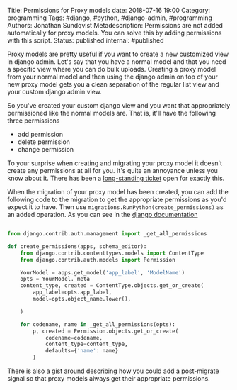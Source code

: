 Title: Permissions for Proxy models
date: 2018-07-16 19:00
Category: programming
Tags: #django, #python, #django-admin, #programming
Authors: Jonathan Sundqvist
Metadescription: Permissions are not added automatically for proxy models. You can solve this by adding permissions with this script.
Status: published
internal: #published

Proxy models are pretty useful if you want to create a new customized view in django admin. Let's say that you have a normal model and that you need a specific view where you can do bulk uploads. Creating a proxy model from your normal model and then using the django admin on top of your new proxy model gets you a clean separation of the regular list view and your custom django admin view.

So you've created your custom django view and you want that appropriately permissioned like the normal models are. That is, it'll have the following three permissions

* add permission
* delete permission
* change permission

To your surprise when creating and migrating your proxy model it doesn't create any permissions at all for you. It's quite an annoyance unless you know about it. There has been a [long-standing ticket][1] open for exactly this.

When the migration of your proxy model has been created, you can add the following code to the migration to get the appropriate permissions as you'd expect it to have. Then use `migrations.RunPython(create_permissions)` as an added operation. As you can see in the [django documentation][3]

```python

from django.contrib.auth.management import _get_all_permissions

def create_permissions(apps, schema_editor):
    from django.contrib.contenttypes.models import ContentType
    from django.contrib.auth.models import Permission

    YourModel = apps.get_model('app_label', 'ModelName')
    opts = YourModel._meta
    content_type, created = ContentType.objects.get_or_create(
        app_label=opts.app_label,
        model=opts.object_name.lower(),

    )

    for codename, name in _get_all_permissions(opts):
        p, created = Permission.objects.get_or_create(
            codename=codename,
            content_type=content_type,
            defaults={'name': name}
        )
```

There is also a [gist][2] around describing how you could add a post-migrate signal so that proxy models always get their appropriate permissions.

[1]: https://code.djangoproject.com/ticket/11154
[2]: https://gist.github.com/magopian/7543724
[3]: https://docs.djangoproject.com/en/2.0/topics/migrations/#data-migrations
